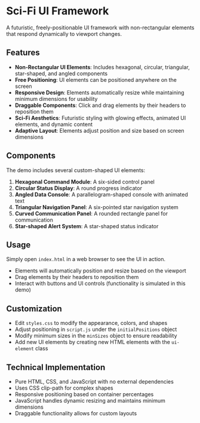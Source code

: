 # Sci-Fi UI Framework

A futuristic, freely-positionable UI framework with non-rectangular elements that respond dynamically to viewport changes.

## Features

- **Non-Rectangular UI Elements**: Includes hexagonal, circular, triangular, star-shaped, and angled components
- **Free Positioning**: UI elements can be positioned anywhere on the screen
- **Responsive Design**: Elements automatically resize while maintaining minimum dimensions for usability
- **Draggable Components**: Click and drag elements by their headers to reposition them
- **Sci-Fi Aesthetics**: Futuristic styling with glowing effects, animated UI elements, and dynamic content
- **Adaptive Layout**: Elements adjust position and size based on screen dimensions

## Components

The demo includes several custom-shaped UI elements:

1. **Hexagonal Command Module**: A six-sided control panel
2. **Circular Status Display**: A round progress indicator
3. **Angled Data Console**: A parallelogram-shaped console with animated text
4. **Triangular Navigation Panel**: A six-pointed star navigation system
5. **Curved Communication Panel**: A rounded rectangle panel for communication
6. **Star-shaped Alert System**: A star-shaped status indicator

## Usage

Simply open `index.html` in a web browser to see the UI in action.

- Elements will automatically position and resize based on the viewport
- Drag elements by their headers to reposition them
- Interact with buttons and UI controls (functionality is simulated in this demo)

## Customization

- Edit `styles.css` to modify the appearance, colors, and shapes
- Adjust positioning in `script.js` under the `initialPositions` object
- Modify minimum sizes in the `minSizes` object to ensure readability
- Add new UI elements by creating new HTML elements with the `ui-element` class

## Technical Implementation

- Pure HTML, CSS, and JavaScript with no external dependencies
- Uses CSS clip-path for complex shapes
- Responsive positioning based on container percentages
- JavaScript handles dynamic resizing and maintains minimum dimensions
- Draggable functionality allows for custom layouts
